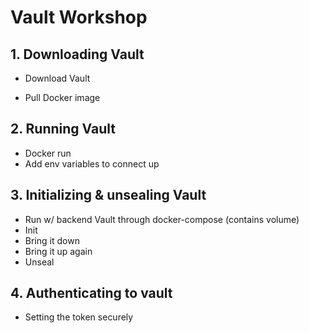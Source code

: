 # Vault Workshop

## 1. Downloading Vault

* Download Vault

* Pull Docker image

## 2. Running Vault

* Docker run
* Add env variables to connect up

## 3. Initializing & unsealing Vault

* Run w/ backend Vault through docker-compose (contains volume)
* Init
* Bring it down
* Bring it up again
* Unseal

## 4. Authenticating to vault

* Setting the token securely
